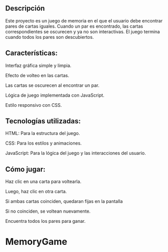 ## Descripción

Este proyecto es un juego de memoria en el que el usuario debe encontrar pares de cartas iguales. Cuando un par es encontrado, las cartas correspondientes se oscurecen y ya no son interactivas. El juego termina cuando todos los pares son descubiertos.

## Características:

Interfaz gráfica simple y limpia.

Efecto de volteo en las cartas.

Las cartas se oscurecen al encontrar un par.

Lógica de juego implementada con JavaScript.

Estilo responsivo con CSS.

## Tecnologías utilizadas:

HTML: Para la estructura del juego.

CSS: Para los estilos y animaciones.

JavaScript: Para la lógica del juego y las interacciones del usuario.

## Cómo jugar:

Haz clic en una carta para voltearla.

Luego, haz clic en otra carta.

Si ambas cartas coinciden, quedaran fijas en la pantalla

Si no coinciden, se voltean nuevamente.

Encuentra todos los pares para ganar.

# MemoryGame
